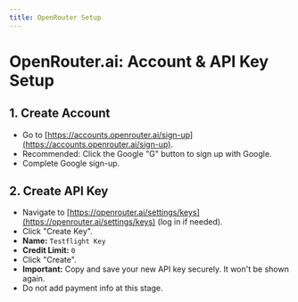 ```yaml
---
title: OpenRouter Setup
---
```

# OpenRouter.ai: Account & API Key Setup

## 1. Create Account
*   Go to [https://accounts.openrouter.ai/sign-up](https://accounts.openrouter.ai/sign-up).
*   Recommended: Click the Google "G" button to sign up with Google.
*   Complete Google sign-up.

## 2. Create API Key
*   Navigate to [https://openrouter.ai/settings/keys](https://openrouter.ai/settings/keys) (log in if needed).
*   Click "Create Key".
*   **Name:** `Testflight Key`
*   **Credit Limit:** `0`
*   Click "Create".
*   **Important:** Copy and save your new API key securely. It won't be shown again.
*   Do not add payment info at this stage.

